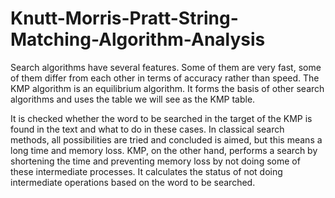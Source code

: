 # Knutt-Morris-Pratt-String-Matching-Algorithm-Analysis


Search algorithms have several features. Some of them are very fast, some of them differ from each other in terms of accuracy rather than speed. 
The KMP algorithm is an equilibrium algorithm. It forms the basis of other search algorithms and uses the table we will see as the KMP table.

It is checked whether the word to be searched in the target of the KMP is found in the text and what to do in these cases. In classical search methods, 
all possibilities are tried and concluded is aimed, but this means a long time and memory loss. KMP, on the other hand, performs a search by shortening the 
time and preventing memory loss by not doing some of these intermediate processes. It calculates the status of not doing intermediate operations based on the 
word to be searched.
